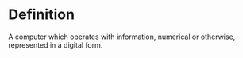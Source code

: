 # Definition

A computer which operates with information, numerical or otherwise,
represented in a digital form.
